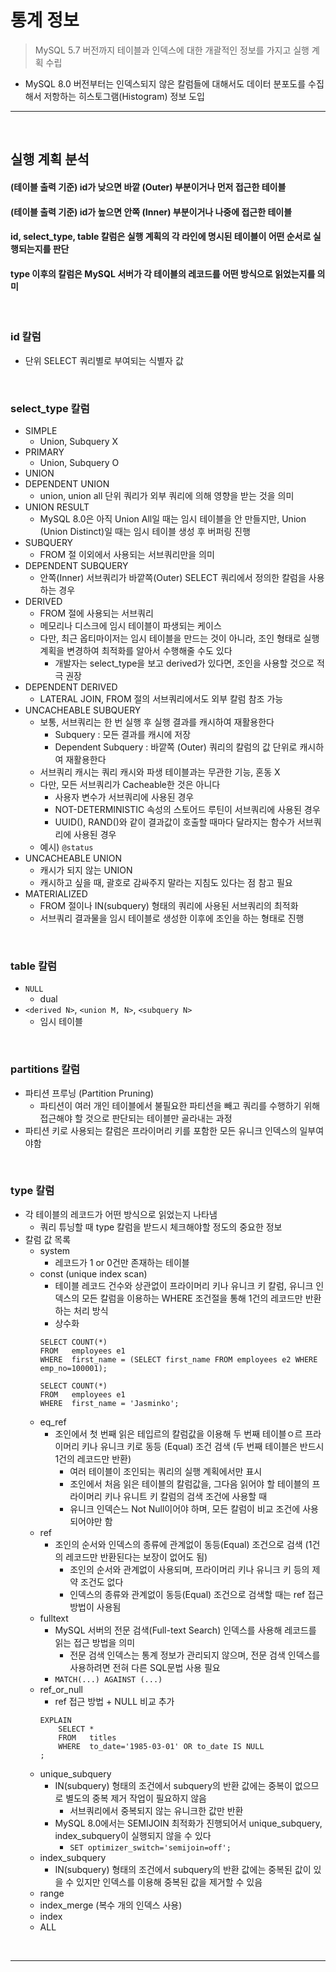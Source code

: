 # 통계 정보
> MySQL 5.7 버전까지 테이블과 인덱스에 대한 개괄적인 정보를 가지고 실행 계획 수립
* MySQL 8.0 버전부터는 인덱스되지 않은 칼럼들에 대해서도 데이터 분포도를 수집해서 저항하는 히스토그램(Histogram) 정보 도입

<hr>
<br>

## 실행 계획 분석
#### (테이블 출력 기준) id가 낮으면 바깥 (Outer) 부분이거나 먼저 접근한 테이블
#### (테이블 출력 기준) id가 높으면 안쪽 (Inner) 부분이거나 나중에 접근한 테이블
#### id, select_type, table 칼럼은 실행 계획의 각 라인에 명시된 테이블이 어떤 순서로 실행되는지를 판단
#### type 이후의 칼럼은 MySQL 서버가 각 테이블의 레코드를 어떤 방식으로 읽었는지를 의미

<br>

### id 칼럼
* 단위 SELECT 쿼리별로 부여되는 식별자 값

<br>

### select_type 칼럼 
* SIMPLE
  * Union, Subquery X
* PRIMARY
  * Union, Subquery O
* UNION
* DEPENDENT UNION
  * union, union all 단위 쿼리가 외부 쿼리에 의해 영향을 받는 것을 의미
* UNION RESULT
  * MySQL 8.0은 아직 Union All일 때는 임시 테이블을 안 만들지만, Union (Union Distinct)일 때는 임시 테이블 생성 후 버퍼링 진행
* SUBQUERY
  * FROM 절 이외에서 사용되는 서브쿼리만을 의미
* DEPENDENT SUBQUERY
  * 안쪽(Inner) 서브쿼리가 바깥쪽(Outer) SELECT 쿼리에서 정의한 칼럼을 사용하는 경우 
* DERIVED
  * FROM 절에 사용되는 서브쿼리
  * 메모리나 디스크에 임시 테이블이 파생되는 케이스
  * 다만, 최근 옵티마이저는 임시 테이블을 만드는 것이 아니라, 조인 형태로 실행계획을 변경하여 최적화를 알아서 수행해줄 수도 있다
    * 개발자는 select_type을 보고 derived가 있다면, 조인을 사용할 것으로 적극 권장
* DEPENDENT DERIVED
  * LATERAL JOIN, FROM 절의 서브쿼리에서도 외부 칼럼 참조 가능
* UNCACHEABLE SUBQUERY
  * 보통, 서브쿼리는 한 번 실행 후 실행 결과를 캐시하여 재활용한다
    * Subquery : 모든 결과를 캐시에 저장
    * Dependent Subquery : 바깥쪽 (Outer) 쿼리의 칼럼의 값 단위로 캐시하여 재활용한다
  * 서브쿼리 캐시는 쿼리 캐시와 파생 테이블과는 무관한 기능, 혼동 X
  * 다만, 모든 서브쿼리가 Cacheable한 것은 아니다
    * 사용자 변수가 서브쿼리에 사용된 경우
    * NOT-DETERMINISTIC 속성의 스토어드 루틴이 서브쿼리에 사용된 경우
    * UUID(), RAND()와 같이 결과값이 호출할 때마다 달라지는 함수가 서브쿼리에 사용된 경우
  * 예시) `@status`
* UNCACHEABLE UNION
  * 캐시가 되지 않는 UNION
  * 캐시하고 싶을 때, 괄호로 감싸주지 말라는 지침도 있다는 점 참고 필요
* MATERIALIZED
  * FROM 절이나 IN(subquery) 형태의 쿼리에 사용된 서브쿼리의 최적화
  * 서브쿼리 결과물을 임시 테이블로 생성한 이후에 조인을 하는 형태로 진행

<br>

### table 칼럼
* `NULL`
  * dual
* `<derived N>`, `<union M, N>`, `<subquery N>`
  * 임시 테이블

<br>

### partitions 칼럼
* 파티션 프루닝 (Partition Pruning)
  * 파티션이 여러 개인 테이블에서 불필요한 파티션을 빼고 쿼리를 수행하기 위해 접근해야 할 것으로 판단되는 테이블만 골라내는 과정
* 파티션 키로 사용되는 칼럼은 프라이머리 키를 포함한 모든 유니크 인덱스의 일부여야함

<br>

### type 칼럼
* 각 테이블의 레코드가 어떤 방식으로 읽었는지 나타냄
  * 쿼리 튜닝할 때 type 칼럼을 받드시 체크해야할 정도의 중요한 정보
* 칼럼 값 목록
  * system
    * 레코드가 1 or 0건만 존재하는 테이블
  * const (unique index scan)
    * 테이블 레코드 건수와 상관없이 프라이머리 키나 유니크 키 칼럼, 유니크 인덱스의 모든 칼럼을 이용하는 WHERE 조건절을 통해 1건의 레코드만 반환하는 처리 방식
    * 상수화
    ```mysql
    SELECT COUNT(*)
    FROM   employees e1
    WHERE  first_name = (SELECT first_name FROM employees e2 WHERE emp_no=100001);
    ```
    ```mysql
    SELECT COUNT(*)
    FROM   employees e1
    WHERE  first_name = 'Jasminko';
    ```
  * eq_ref
    * 조인에서 첫 번째 읽은 테입르의 칼럼값을 이용해 두 번째 테이블ㅇ르 프라이머리 키나 유니크 키로 동등 (Equal) 조건 검색 (두 번째 테이블은 반드시 1건의 레코드만 반환)
      * 여러 테이블이 조인되는 쿼리의 실행 계획에서만 표시
      * 조인에서 처음 읽은 테이블의 칼럼값을, 그다음 읽어야 할 테이블의 프라이머리 키나 유니트 키 칼럼의 검색 조건에 사용할 때
      * 유니크 인덱슨느 Not Null이어야 하며, 모든 칼럼이 비교 조건에 사용되어야만 함
  * ref
    * 조인의 순서와 인덱스의 종류에 관계없이 동등(Equal) 조건으로 검색 (1건의 레코드만 반환된다는 보장이 없어도 됨)
      * 조인의 순서와 관계없이 사용되며, 프라이머리 키나 유니크 키 등의 제약 조건도 없다
      * 인덱스의 종류와 관계없이 동등(Equal) 조건으로 검색할 때는 ref 접근 방법이 사용됨
  * fulltext
    * MySQL 서버의 전문 검색(Full-text Search) 인덱스를 사용해 레코드를 읽는 접근 방법을 의미
      * 전문 검색 인덱스는 통계 정보가 관리되지 않으며, 전문 검색 인덱스를 사용하려면 전혀 다른 SQL문법 사용 필요
    * `MATCH(...) AGAINST (...)`
  * ref_or_null
    * ref 접근 방법 + NULL 비교 추가
    ```mysql
    EXPLAIN
        SELECT *
        FROM   titles
        WHERE  to_date='1985-03-01' OR to_date IS NULL
    ;
    ```
  * unique_subquery
    * IN(subquery) 형태의 조건에서 subquery의 반환 값에는 중복이 없으므로 별도의 중복 제거 작업이 필요하지 않음
      * 서브쿼리에서 중복되지 않는 유니크한 값만 반환
    * MySQL 8.0에서는 SEMIJOIN 최적화가 진행되어서 unique_subquery, index_subquery이 실행되지 않을 수 있다
      * `SET optimizer_switch='semijoin=off';`
  * index_subquery
    * IN(subquery) 형태의 조건에서 subquery의 반환 값에는 중복된 값이 있을 수 있지만 인덱스를 이용해 중복된 값을 제거할 수 있음
  * range
  * index_merge (복수 개의 인덱스 사용)
  * index
  * ALL


<br>
<hr>
<br>

